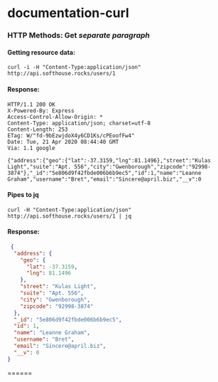 # documentation-curl

### HTTP Methods: Get *separate paragraph*

#### Getting resource data: 

```
curl -i -H "Content-Type:application/json" http://api.softhouse.rocks/users/1
```

#### Response:
```
HTTP/1.1 200 OK
X-Powered-By: Express
Access-Control-Allow-Origin: *
Content-Type: application/json; charset=utf-8
Content-Length: 253
ETag: W/"fd-9bEzwjdoX4y6CD1Ks/cPEoofFw4"
Date: Tue, 21 Apr 2020 08:44:40 GMT
Via: 1.1 google

{"address":{"geo":{"lat":-37.3159,"lng":81.1496},"street":"Kulas Light","suite":"Apt. 556","city":"Gwenborough","zipcode":"92998-3874"},"_id":"5e806d9f42fbde006b6b9ec5","id":1,"name":"Leanne Graham","username":"Bret","email":"Sincere@april.biz","__v":0
```

#### Pipes to jq

```
curl -H "Content-Type:application/json" http://api.softhouse.rocks/users/1 | jq
```

#### Response:

```json
 {
  "address": {
    "geo": {
      "lat": -37.3159,
      "lng": 81.1496
    },
    "street": "Kulas Light",
    "suite": "Apt. 556",
    "city": "Gwenborough",
    "zipcode": "92998-3874"
  },
  "_id": "5e806d9f42fbde006b6b9ec5",
  "id": 1,
  "name": "Leanne Graham",
  "username": "Bret",
  "email": "Sincere@april.biz",
  "__v": 0
}
```
======